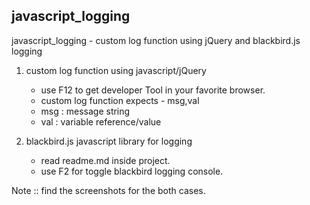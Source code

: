 javascript_logging
---------------------------------

javascript_logging - custom log function using jQuery and blackbird.js logging

1. custom log function using javascript/jQuery

	- use F12 to get developer Tool in your favorite browser.
	- custom log function expects - msg,val
	- msg : message string
	- val : variable reference/value
	
1. blackbird.js javascript library for logging

	- read readme.md inside project.
	- use F2 for toggle blackbird logging console. 
	
Note :: find the screenshots for the both cases.
